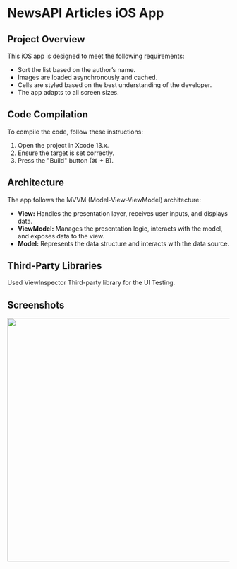 # NewsAPI Articles iOS App

## Project Overview

This iOS app is designed to meet the following requirements:

- Sort the list based on the author’s name.
- Images are loaded asynchronously and cached.
- Cells are styled based on the best understanding of the developer.
- The app adapts to all screen sizes.

## Code Compilation

To compile the code, follow these instructions:

1. Open the project in Xcode 13.x.
2. Ensure the target is set correctly.
3. Press the "Build" button (⌘ + B).

## Architecture

The app follows the MVVM (Model-View-ViewModel) architecture:

- **View:** Handles the presentation layer, receives user inputs, and displays data.
- **ViewModel:** Manages the presentation logic, interacts with the model, and exposes data to the view.
- **Model:** Represents the data structure and interacts with the data source.

## Third-Party Libraries

Used ViewInspector Third-party library for the UI Testing.

## Screenshots

<img src= "https://github.com/sabapathyk7/NewsAPI/assets/40764138/90dc322e-8336-4e85-b17e-86957f1e9e01" height = 550> 
